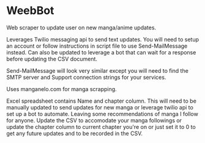 # WeebBot
Web scraper to update user on new manga/anime updates.

Leverages Twilio messaging api to send text updates. You will need to setup an account or follow instructions in script file to use Send-MailMessage instead.
Can also be updated to leverage a bot that can wait for a response before updating the CSV document.

Send-MailMessage will look very similar except you will need to find the SMTP server and Support connection strings for your services.

Uses manganelo.com for manga scrapping.

Excel spreadsheet contains Name and chapter column. This will need to be manually updated to send updates for new manga or leverage twilio api to set up a bot to automate.
Leaving some recommendations of manga I follow for anyone. Update the CSV to accomodate your manga followings or update the chapter column to current chapter you're on or just set it to 0 to get any future updates and to be recorded in the CSV.
